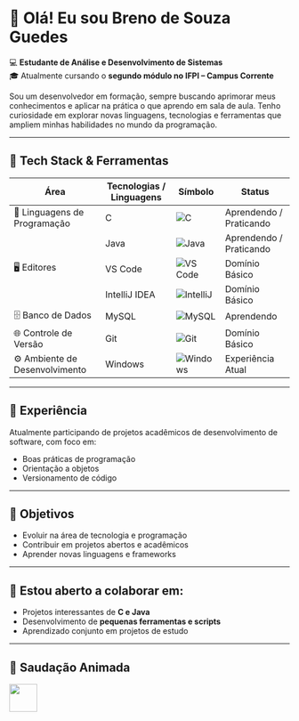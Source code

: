# 👋 Olá! Eu sou **Breno de Souza Guedes**

💻 **Estudante de Análise e Desenvolvimento de Sistemas**  
🎓 Atualmente cursando o **segundo módulo no IFPI – Campus Corrente**  

Sou um desenvolvedor em formação, sempre buscando aprimorar meus conhecimentos e aplicar na prática o que aprendo em sala de aula. Tenho curiosidade em explorar novas linguagens, tecnologias e ferramentas que ampliem minhas habilidades no mundo da programação.

---

## 🧰 Tech Stack & Ferramentas

| Área                        | Tecnologias / Linguagens           | Símbolo | Status               |
|------------------------------|----------------------------------|---------|--------------------|
| 💬 Linguagens de Programação | C                                | ![C](https://img.shields.io/badge/-C-00599C?style=for-the-badge&logo=c&logoColor=white) | Aprendendo / Praticando |
|                              | Java                             | ![Java](https://img.shields.io/badge/-Java-007396?style=for-the-badge&logo=java&logoColor=white) | Aprendendo / Praticando |
| 🖥 Editores                  | VS Code                          | ![VS Code](https://img.shields.io/badge/-VS%20Code-007ACC?style=for-the-badge&logo=visual-studio-code&logoColor=white) | Domínio Básico |
|                              | IntelliJ IDEA                    | ![IntelliJ](https://img.shields.io/badge/-IntelliJ-000000?style=for-the-badge&logo=intellij-idea&logoColor=white) | Domínio Básico |
| 🗄 Banco de Dados            | MySQL                             | ![MySQL](https://img.shields.io/badge/-MySQL-4479A1?style=for-the-badge&logo=mysql&logoColor=white) | Aprendendo |
| 🌐 Controle de Versão        | Git                               | ![Git](https://img.shields.io/badge/-Git-F05032?style=for-the-badge&logo=git&logoColor=white) | Domínio Básico |
| ⚙️ Ambiente de Desenvolvimento | Windows                          | ![Windows](https://img.shields.io/badge/-Windows-0078D6?style=for-the-badge&logo=windows&logoColor=white) | Experiência Atual |

---

## 💼 Experiência
Atualmente participando de projetos acadêmicos de desenvolvimento de software, com foco em:  
- Boas práticas de programação  
- Orientação a objetos  
- Versionamento de código  

---

## 🌱 Objetivos
- Evoluir na área de tecnologia e programação  
- Contribuir em projetos abertos e acadêmicos  
- Aprender novas linguagens e frameworks  

---

## 🤝 Estou aberto a colaborar em:
- Projetos interessantes de **C e Java**  
- Desenvolvimento de **pequenas ferramentas e scripts**  
- Aprendizado conjunto em projetos de estudo  

---

## 👋 Saudação Animada
<img src="https://media.giphy.com/media/hvRJCLFzcasrR4ia7z/giphy.gif" width="50px">
